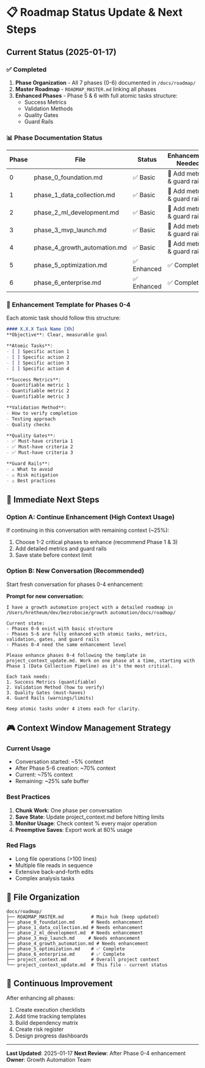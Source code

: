 # 📋 Roadmap Status Update & Next Steps

## Current Status (2025-01-17)

### ✅ Completed
1. **Phase Organization** - All 7 phases (0-6) documented in `/docs/roadmap/`
2. **Master Roadmap** - `ROADMAP_MASTER.md` linking all phases
3. **Enhanced Phases** - Phase 5 & 6 with full atomic tasks structure:
   - Success Metrics
   - Validation Methods
   - Quality Gates
   - Guard Rails

### 📊 Phase Documentation Status

| Phase | File | Status | Enhancement Needed |
|-------|------|--------|-------------------|
| 0 | phase_0_foundation.md | ✅ Basic | 🔄 Add metrics & guard rails |
| 1 | phase_1_data_collection.md | ✅ Basic | 🔄 Add metrics & guard rails |
| 2 | phase_2_ml_development.md | ✅ Basic | 🔄 Add metrics & guard rails |
| 3 | phase_3_mvp_launch.md | ✅ Basic | 🔄 Add metrics & guard rails |
| 4 | phase_4_growth_automation.md | ✅ Basic | 🔄 Add metrics & guard rails |
| 5 | phase_5_optimization.md | ✅ Enhanced | ✅ Complete |
| 6 | phase_6_enterprise.md | ✅ Enhanced | ✅ Complete |

### 🎯 Enhancement Template for Phases 0-4

Each atomic task should follow this structure:

```markdown
#### X.X.X Task Name [Xh]
**Objective**: Clear, measurable goal

**Atomic Tasks**:
- [ ] Specific action 1
- [ ] Specific action 2
- [ ] Specific action 3
- [ ] Specific action 4

**Success Metrics**:
- Quantifiable metric 1
- Quantifiable metric 2
- Quantifiable metric 3

**Validation Method**:
- How to verify completion
- Testing approach
- Quality checks

**Quality Gates**:
- ✅ Must-have criteria 1
- ✅ Must-have criteria 2
- ✅ Must-have criteria 3

**Guard Rails**:
- ⚠️ What to avoid
- ⚠️ Risk mitigation
- ⚠️ Best practices
```

## 🚀 Immediate Next Steps

### Option A: Continue Enhancement (High Context Usage)
If continuing in this conversation with remaining context (~25%):
1. Choose 1-2 critical phases to enhance (recommend Phase 1 & 3)
2. Add detailed metrics and guard rails
3. Save state before context limit

### Option B: New Conversation (Recommended)
Start fresh conversation for phases 0-4 enhancement:

**Prompt for new conversation:**
```
I have a growth automation project with a detailed roadmap in /Users/hretheum/dev/bezrobocie/growth automation/docs/roadmap/

Current state:
- Phases 0-6 exist with basic structure
- Phases 5-6 are fully enhanced with atomic tasks, metrics, validation, gates, and guard rails
- Phases 0-4 need the same enhancement level

Please enhance phases 0-4 following the template in project_context_update.md. Work on one phase at a time, starting with Phase 1 (Data Collection Pipeline) as it's the most critical.

Each task needs:
1. Success Metrics (quantifiable)
2. Validation Method (how to verify)
3. Quality Gates (must-haves)
4. Guard Rails (warnings/limits)

Keep atomic tasks under 4 items each for clarity.
```

## 🎮 Context Window Management Strategy

### Current Usage
- Conversation started: ~5% context
- After Phase 5-6 creation: ~70% context
- Current: ~75% context
- Remaining: ~25% safe buffer

### Best Practices
1. **Chunk Work**: One phase per conversation
2. **Save State**: Update project_context.md before hitting limits
3. **Monitor Usage**: Check context % every major operation
4. **Preemptive Saves**: Export work at 80% usage

### Red Flags
- Long file operations (>100 lines)
- Multiple file reads in sequence
- Extensive back-and-forth edits
- Complex analysis tasks

## 📁 File Organization

```
docs/roadmap/
├── ROADMAP_MASTER.md          # Main hub (keep updated)
├── phase_0_foundation.md      # Needs enhancement
├── phase_1_data_collection.md # Needs enhancement
├── phase_2_ml_development.md  # Needs enhancement
├── phase_3_mvp_launch.md     # Needs enhancement
├── phase_4_growth_automation.md # Needs enhancement
├── phase_5_optimization.md    # ✅ Complete
├── phase_6_enterprise.md      # ✅ Complete
├── project_context.md         # Overall project context
└── project_context_update.md  # This file - current status
```

## 🔄 Continuous Improvement

After enhancing all phases:
1. Create execution checklists
2. Add time tracking templates
3. Build dependency matrix
4. Create risk register
5. Design progress dashboards

---

**Last Updated**: 2025-01-17
**Next Review**: After Phase 0-4 enhancement
**Owner**: Growth Automation Team